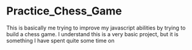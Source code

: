# Practice_Chess_Game
This is basically me trying to improve my javascript abilities by trying to build a chess game. I understand this is a very basic project, but it is something I have spent quite some time on
